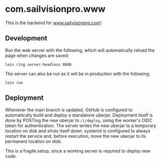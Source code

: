 # com.sailvisionpro.www #

This is the backend for www.sailvisionpro.com!

## Development ##

Run the web server with the following, which will automatically reload the page
when changes are saved:

    lein ring server-headless 8080

The server can also be run as it will be in production with the following:

    lein run

## Deployment ##

Whenever the main branch is updated, GitHub is configured to automatically build
and deploy a standalone uberjar. Deployment itself is done by POSTing the new
uberjar to `/i/deploy`, using the worker's OIDC token for authentication. The
server writes the new uberjar to a temporary location on disk and shuts itself
down. systemd is configured to always restart the service and, before execution,
move the new uberjar to its permanent location on disk.

This is a fragile setup, since a working server is required to deploy new code.
